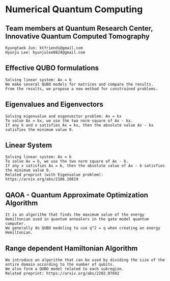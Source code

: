 # Numerical Quantum Computing

## Team members at Quantum Research Center, Innovative Quantum Computed Tomography
```
Kyungtaek Jun: ktfriends@gmail.com
Hyunju Lee: hyunjulee0824@gmail.com
```


## Effective QUBO formulations
```
Solving linear system: Ax = b
We make several QUBO models for matrices and compare the results.
From the results, we propose a new method for constrained problems.
```


## Eigenvalues and Eigenvectors
```
Solving eigenvalue and eigenvector problem: Ax = kx
To solve Ax = kx, we use the two norm square of Ax - kx.
If any k and x satisfies Ax = kx, then the absolute value Ax - kx satisfies the minimum value 0.
```

## Linear System
```
Solving linear system: Ax = b
To solve Ax = b, we use the two norm square of Ax - b.
If any x satisfies Ax = b, then the absolute value of Ax - b satisfies the minimum value 0.
Related preprint (with Eigenvalue problem): https://arxiv.org/abs/2106.10819
```

## QAOA - Quantum Approximate Optimization Algorithm
```
It is an algorithm that finds the maximum value of the energy Hemiltonian used in quantum annealers in the gate model quantum computer.
We generally do QUBO modeling to use q^2 = q when creating an energy Hemiltonian.
```


## Range dependent Hamiltonian Algorithm
```
We introduce an algorithm that can be used by dividing the size of the entire domain according to the number of qubits.
We also form a QUBO model related to each subregion. 
Related preprint: https://arxiv.org/abs/2202.07692
```
